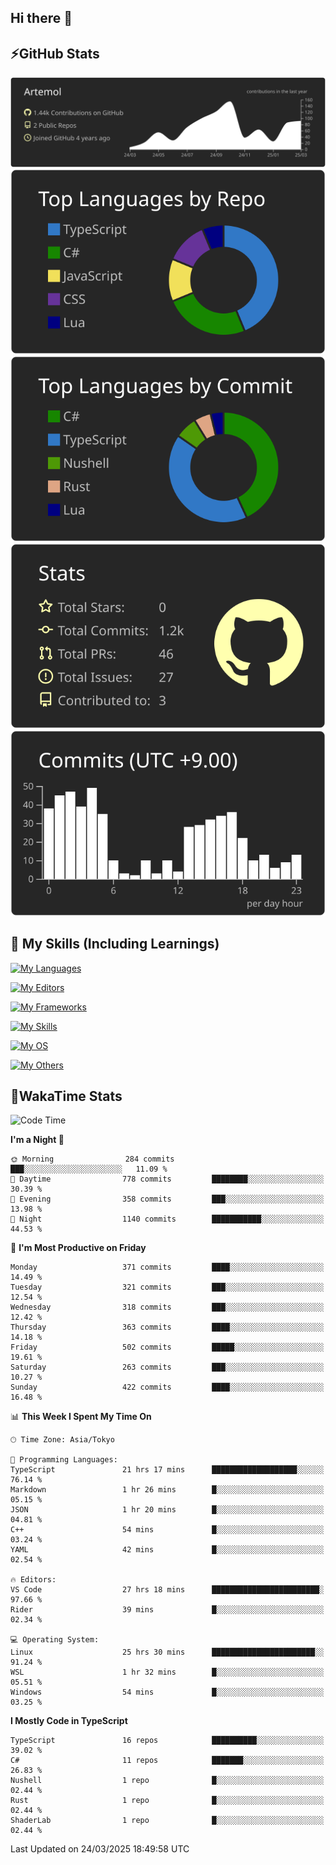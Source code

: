## Hi there 👋
<!--
**Artemol/Artemol** is a ✨ _special_ ✨ repository because its `README.md` (this file) appears on your GitHub profile.

Here are some ideas to get you started:

- 🔭 I’m currently working on ...
- 🌱 I’m currently learning ...
- 👯 I’m looking to collaborate on ...
- 🤔 I’m looking for help with ...
- 💬 Ask me about ...
- 📫 How to reach me: ...
- 😄 Pronouns: ...
- ⚡ Fun fact: ...
-->

## ⚡GitHub Stats
[![](https://raw.githubusercontent.com/Artemol/Artemol/main/profile-summary-card-output/apprentice/0-profile-details.svg)](https://github.com/vn7n24fzkq/github-profile-summary-cards)
[![](https://raw.githubusercontent.com/Artemol/Artemol/main/profile-summary-card-output/apprentice/1-repos-per-language.svg)](https://github.com/vn7n24fzkq/github-profile-summary-cards) [![](https://raw.githubusercontent.com/Artemol/Artemol/main/profile-summary-card-output/apprentice/2-most-commit-language.svg)](https://github.com/vn7n24fzkq/github-profile-summary-cards)
[![](https://raw.githubusercontent.com/Artemol/Artemol/main/profile-summary-card-output/apprentice/3-stats.svg)](https://github.com/vn7n24fzkq/github-profile-summary-cards) [![](https://raw.githubusercontent.com/Artemol/Artemol/main/profile-summary-card-output/apprentice/4-productive-time.svg)](https://github.com/vn7n24fzkq/github-profile-summary-cards)

## 🌱 My Skills (Including Learnings)

<!--
### Languages
-->
[![My Languages](https://skillicons.dev/icons?i=ts,py,cs,dotnet,rust,go,c,matlab,css)](https://skillicons.dev)

<!--
### Editors
-->
[![My Editors](https://skillicons.dev/icons?i=vscode,neovim,vim,visualstudio,idea)](https://skillicons.dev)

<!--
### Frameworks
-->
[![My Frameworks](https://skillicons.dev/icons?i=react,nestjs,vite,tailwind,tauri,electron,remix,nextjs,fastapi)](https://skillicons.dev)

<!--
### Tools
-->
[![My Skills](https://skillicons.dev/icons?i=git,nodejs,docker,unity,postman,bun,discord,cloudflare,bash,prometheus,grafana,obsidian)](https://skillicons.dev)

<!--
### OS
-->
[![My OS](https://skillicons.dev/icons?i=windows,ubuntu)](https://skillicons.dev)

<!--
### Others
-->
[![My Others](https://skillicons.dev/icons?i=github,raspberrypi,gcp)](https://skillicons.dev)

## 💬WakaTime Stats
<!--START_SECTION:waka-->
![Code Time](http://img.shields.io/badge/Code%20Time-500%20hrs%2059%20mins-blue)

**I'm a Night 🦉** 

```text
🌞 Morning                284 commits         ███░░░░░░░░░░░░░░░░░░░░░░   11.09 % 
🌆 Daytime                778 commits         ████████░░░░░░░░░░░░░░░░░   30.39 % 
🌃 Evening                358 commits         ███░░░░░░░░░░░░░░░░░░░░░░   13.98 % 
🌙 Night                  1140 commits        ███████████░░░░░░░░░░░░░░   44.53 % 
```
📅 **I'm Most Productive on Friday** 

```text
Monday                   371 commits         ████░░░░░░░░░░░░░░░░░░░░░   14.49 % 
Tuesday                  321 commits         ███░░░░░░░░░░░░░░░░░░░░░░   12.54 % 
Wednesday                318 commits         ███░░░░░░░░░░░░░░░░░░░░░░   12.42 % 
Thursday                 363 commits         ████░░░░░░░░░░░░░░░░░░░░░   14.18 % 
Friday                   502 commits         █████░░░░░░░░░░░░░░░░░░░░   19.61 % 
Saturday                 263 commits         ███░░░░░░░░░░░░░░░░░░░░░░   10.27 % 
Sunday                   422 commits         ████░░░░░░░░░░░░░░░░░░░░░   16.48 % 
```


📊 **This Week I Spent My Time On** 

```text
🕑︎ Time Zone: Asia/Tokyo

💬 Programming Languages: 
TypeScript               21 hrs 17 mins      ███████████████████░░░░░░   76.14 % 
Markdown                 1 hr 26 mins        █░░░░░░░░░░░░░░░░░░░░░░░░   05.15 % 
JSON                     1 hr 20 mins        █░░░░░░░░░░░░░░░░░░░░░░░░   04.81 % 
C++                      54 mins             █░░░░░░░░░░░░░░░░░░░░░░░░   03.24 % 
YAML                     42 mins             █░░░░░░░░░░░░░░░░░░░░░░░░   02.54 % 

🔥 Editors: 
VS Code                  27 hrs 18 mins      ████████████████████████░   97.66 % 
Rider                    39 mins             █░░░░░░░░░░░░░░░░░░░░░░░░   02.34 % 

💻 Operating System: 
Linux                    25 hrs 30 mins      ███████████████████████░░   91.24 % 
WSL                      1 hr 32 mins        █░░░░░░░░░░░░░░░░░░░░░░░░   05.51 % 
Windows                  54 mins             █░░░░░░░░░░░░░░░░░░░░░░░░   03.25 % 
```

**I Mostly Code in TypeScript** 

```text
TypeScript               16 repos            ██████████░░░░░░░░░░░░░░░   39.02 % 
C#                       11 repos            ███████░░░░░░░░░░░░░░░░░░   26.83 % 
Nushell                  1 repo              █░░░░░░░░░░░░░░░░░░░░░░░░   02.44 % 
Rust                     1 repo              █░░░░░░░░░░░░░░░░░░░░░░░░   02.44 % 
ShaderLab                1 repo              █░░░░░░░░░░░░░░░░░░░░░░░░   02.44 % 
```




 Last Updated on 24/03/2025 18:49:58 UTC
<!--END_SECTION:waka-->
